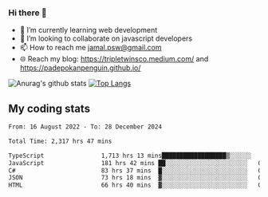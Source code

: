 ### Hi there 👋

<!--
**padepokanpenguin/padepokanpenguin** is a ✨ _special_ ✨ repository because its `README.md` (this file) appears on your GitHub profile.
-->

- 🌱 I’m currently learning  web development
- 👯 I’m looking to collaborate on javascript developers
- 📫 How to reach me jamal.psw@gmail.com
- 🌐 Reach my blog:
   https://tripletwinsco.medium.com/ and
   https://padepokanpenguin.github.io/

![Anurag's github stats](https://github-readme-stats.vercel.app/api?username=padepokanpenguin&count_private=true&disable_animations=false&show_icons=true&theme=default)
[![Top Langs](https://github-readme-stats.vercel.app/api/top-langs/?username=padepokanpenguin&theme=default&layout=compact)](https://github.com/padepokanpenguin)

## My coding stats

<!--START_SECTION:waka-->

```txt
From: 16 August 2022 - To: 28 December 2024

Total Time: 2,317 hrs 47 mins

TypeScript                1,713 hrs 13 mins██████████████████▒░░░░░░   73.92 %
JavaScript                181 hrs 42 mins ██░░░░░░░░░░░░░░░░░░░░░░░   07.84 %
C#                        83 hrs 37 mins  █░░░░░░░░░░░░░░░░░░░░░░░░   03.61 %
JSON                      73 hrs 18 mins  ▓░░░░░░░░░░░░░░░░░░░░░░░░   03.16 %
HTML                      66 hrs 40 mins  ▓░░░░░░░░░░░░░░░░░░░░░░░░   02.88 %
```

<!--END_SECTION:waka-->


